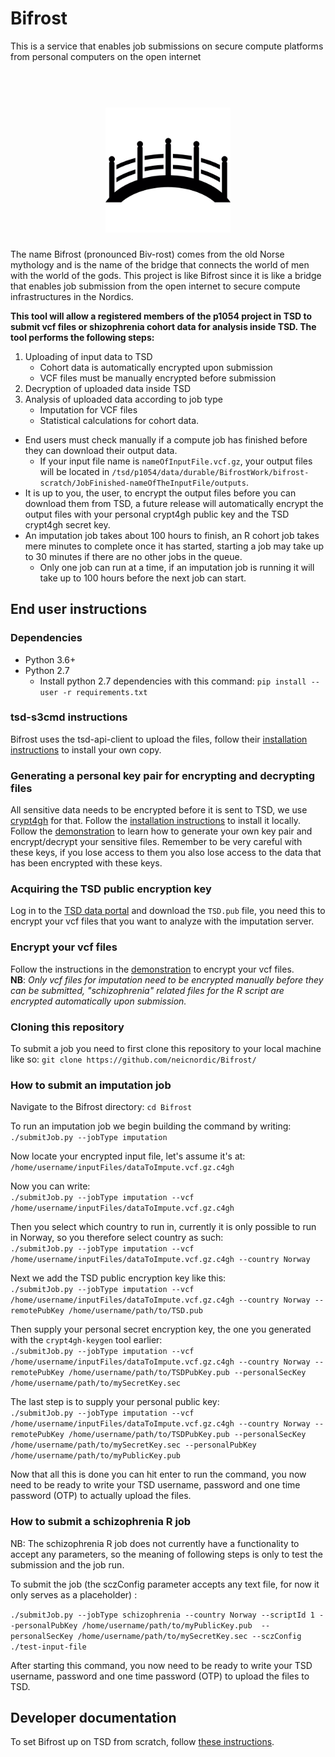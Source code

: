 # Bifrost
This is a service that enables job submissions on secure compute platforms from personal computers on the open internet

<h1 align="center">
  <br>
  <a href="https://github.com/neicnordic/Bifrost"><img src="https://github.com/neicnordic/Bifrost/blob/master/.bifrost-logo.png" alt="Bifrost" width="200"></a>
</h1>

The name Bifrost (pronounced Biv-rost) comes from the old Norse mythology and is the name of the bridge that connects the world of men with the world of the gods. This project is like Bifrost since it is like a bridge that enables job submission from the open internet to secure compute infrastructures in the Nordics.  

**This tool will allow a registered members of the p1054 project in TSD to submit vcf files or shizophrenia cohort data for analysis inside TSD. The tool performs the following steps:**  
1. Uploading of input data to TSD  
    - Cohort data is automatically encrypted upon submission  
    - VCF files must be manually encrypted before submission   
2. Decryption of uploaded data inside TSD  
3. Analysis of uploaded data according to job type
    - Imputation for VCF files
    - Statistical calculations for cohort data.  
* End users must check manually if a compute job has finished before they can download their output data.  
    - If your input file name is `nameOfInputFile.vcf.gz`, your output files will be located in `/tsd/p1054/data/durable/BifrostWork/bifrost-scratch/JobFinished-nameOfTheInputFile/outputs`.  
* It is up to you, the user, to encrypt the output files before you can download them from TSD, a future release will automatically encrypt the output files with your personal crypt4gh public key and the TSD crypt4gh secret key.  
* An imputation job takes about 100 hours to finish, an R cohort job takes mere minutes to complete once it has started, starting a job may take up to 30 minutes if there are no other jobs in the queue.  
    - Only one job can run at a time, if an imputation job is running it will take up to 100 hours before the next job can start.

## End user instructions  
### Dependencies
* Python 3.6+
* Python 2.7
    * Install python 2.7 dependencies with this command: `pip install --user -r requirements.txt`  

### tsd-s3cmd instructions
Bifrost uses the tsd-api-client to upload the files, follow their [installation instructions](https://github.com/unioslo/tsd-api-client#install) to install your own copy.

### Generating a personal key pair for encrypting and decrypting files
All sensitive data needs to be encrypted before it is sent to TSD, we use [crypt4gh](https://github.com/EGA-archive/crypt4gh) for that. Follow the [installation instructions](https://github.com/EGA-archive/crypt4gh#installation) to install it locally. Follow the [demonstration](https://github.com/EGA-archive/crypt4gh#demonstration) to learn how to generate your own key pair and encrypt/decrypt your sensitive files. Remember to be very careful with these keys, if you lose access to them you also lose access to the data that has been encrypted with these keys.  

### Acquiring the TSD public encryption key
Log in to the [TSD data portal](https://data.tsd.usit.no/index.html) and download the `TSD.pub` file, you need this to encrypt your vcf files that you want to analyze with the imputation server.

### Encrypt your vcf files
Follow the instructions in the [demonstration](https://github.com/EGA-archive/crypt4gh#demonstration) to encrypt your vcf files.  
**NB**: *Only vcf files for imputation need to be encrypted manually before they can be submitted, "schizophrenia" related files for the R script are encrypted automatically upon submission.*

### Cloning this repository  
To submit a job you need to first clone this repository to your local machine like so: 
`git clone https://github.com/neicnordic/Bifrost/`

### How to submit an imputation job  
Navigate to the Bifrost directory:
`cd Bifrost`

To run an imputation job we begin building the command by writing:  
`./submitJob.py --jobType imputation`

Now locate your encrypted input file, let's assume it's at:  
`/home/username/inputFiles/dataToImpute.vcf.gz.c4gh`

Now you can write:  
`./submitJob.py --jobType imputation --vcf /home/username/inputFiles/dataToImpute.vcf.gz.c4gh`

Then you select which country to run in, currently it is only possible to run in Norway, so you therefore select country as such:  
`./submitJob.py --jobType imputation --vcf /home/username/inputFiles/dataToImpute.vcf.gz.c4gh --country Norway`

Next we add the TSD public encryption key like this:  
`./submitJob.py --jobType imputation --vcf /home/username/inputFiles/dataToImpute.vcf.gz.c4gh --country Norway --remotePubKey /home/username/path/to/TSD.pub`

Then supply your personal secret encryption key, the one you generated with the `crypt4gh-keygen` tool earlier:  
`./submitJob.py --jobType imputation --vcf /home/username/inputFiles/dataToImpute.vcf.gz.c4gh --country Norway --remotePubKey /home/username/path/to/TSDPubKey.pub --personalSecKey /home/username/path/to/mySecretKey.sec`

The last step is to supply your personal public key:  
`./submitJob.py --jobType imputation --vcf /home/username/inputFiles/dataToImpute.vcf.gz.c4gh --country Norway --remotePubKey /home/username/path/to/TSDPubKey.pub --personalSecKey /home/username/path/to/mySecretKey.sec --personalPubKey /home/username/path/to/myPublicKey.pub`

Now that all this is done you can hit enter to run the command, you now need to be ready to write your TSD username, password and one time password (OTP) to actually upload the files.  

### How to submit a schizophrenia R job  
NB: The schizophrenia R job does not currently have a functionality to accept any parameters, so the meaning of following steps is only to test the submission and the job run.

To submit the job (the sczConfig parameter accepts any text file, for now it only serves as a placeholder) : 

`./submitJob.py --jobType schizophrenia --country Norway --scriptId 1 --personalPubKey /home/username/path/to/myPublicKey.pub  --personalSecKey /home/username/path/to/mySecretKey.sec --sczConfig ./test-input-file`

After starting this command, you now need to be ready to write your TSD username, password and one time password (OTP) to upload the files to TSD.  


## Developer documentation
To set Bifrost up on TSD from scratch, follow [these instructions](docs/technicalDocumentation.md).
